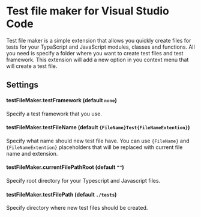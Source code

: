 # Test file maker for Visual Studio Code

Test file maker is a simple extension that allows you quickly create files for tests for your TypaScript and JavaScript modules, classes and functions. All you need is specify a folder where you want to create test files and test framework. This extension will add a new option in you context menu that will create a test file.

## Settings

#### testFileMaker.testFramework (default `none`)

Specify a test framework that you use.

#### testFileMaker.testFileName (default `{FileName}Test{FileNameExtention}`)

Specify what name should new test file have. You can use `{FileName}` and `{FileNameExtention}` placeholders that will be replaced with current file name and extension.

#### testFileMaker.currentFilePathRoot (default `""`)

Specify root directory for your Typescript and Javascript files.

#### testFileMaker.testFilePath (default `./tests`)

Specify directory where new test files should be created.